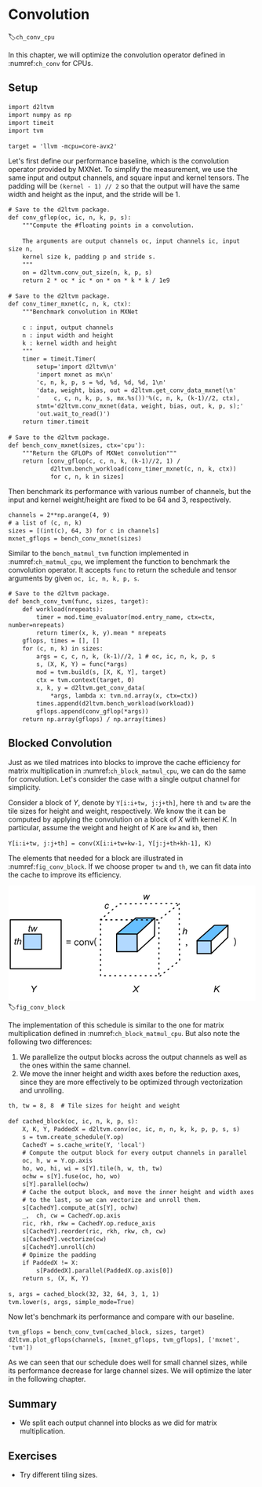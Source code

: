 # Convolution 
:label:`ch_conv_cpu`

In this chapter, we will optimize the convolution operator defined in :numref:`ch_conv` for CPUs.

## Setup

```{.python .input  n=1}
import d2ltvm
import numpy as np
import timeit
import tvm

target = 'llvm -mcpu=core-avx2'
```

Let's first define our performance baseline, which is the convolution operator provided by MXNet. To simplify the measurement, we use the same input and output channels, and square input and kernel tensors. The padding will be `(kernel - 1) // 2` so that the output will have the same width and height as the input, and the stride will be 1.

```{.python .input}
# Save to the d2ltvm package.
def conv_gflop(oc, ic, n, k, p, s):
    """Compute the #floating points in a convolution.
    
    The arguments are output channels oc, input channels ic, input size n, 
    kernel size k, padding p and stride s.
    """
    on = d2ltvm.conv_out_size(n, k, p, s)
    return 2 * oc * ic * on * on * k * k / 1e9

# Save to the d2ltvm package.
def conv_timer_mxnet(c, n, k, ctx):
    """Benchmark convolution in MXNet
    
    c : input, output channels
    n : input width and height
    k : kernel width and height
    """
    timer = timeit.Timer(
        setup='import d2ltvm\n'
        'import mxnet as mx\n'
        'c, n, k, p, s = %d, %d, %d, %d, 1\n'
        'data, weight, bias, out = d2ltvm.get_conv_data_mxnet(\n'
        '    c, c, n, k, p, s, mx.%s())'%(c, n, k, (k-1)//2, ctx),
        stmt='d2ltvm.conv_mxnet(data, weight, bias, out, k, p, s);'
        'out.wait_to_read()')
    return timer.timeit

# Save to the d2ltvm package.
def bench_conv_mxnet(sizes, ctx='cpu'):
    """Return the GFLOPs of MXNet convolution"""
    return [conv_gflop(c, c, n, k, (k-1)//2, 1) / 
            d2ltvm.bench_workload(conv_timer_mxnet(c, n, k, ctx)) 
            for c, n, k in sizes]
```

Then benchmark its performance with various number of channels, but the input and kernel weight/height are fixed to be 64 and 3, respectively.

```{.python .input}
channels = 2**np.arange(4, 9)
# a list of (c, n, k)
sizes = [(int(c), 64, 3) for c in channels]
mxnet_gflops = bench_conv_mxnet(sizes)
```

Similar to the `bench_matmul_tvm` function implemented in :numref:`ch_matmul_cpu`, we implement the function to benchmark the convolution operator. It accepts `func` to return the schedule and tensor arguments by given `oc, ic, n, k, p, s`.

```{.python .input}
# Save to the d2ltvm package.
def bench_conv_tvm(func, sizes, target):
    def workload(nrepeats):
        timer = mod.time_evaluator(mod.entry_name, ctx=ctx, number=nrepeats)
        return timer(x, k, y).mean * nrepeats
    gflops, times = [], []
    for (c, n, k) in sizes:
        args = c, c, n, k, (k-1)//2, 1 # oc, ic, n, k, p, s
        s, (X, K, Y) = func(*args)
        mod = tvm.build(s, [X, K, Y], target)
        ctx = tvm.context(target, 0)        
        x, k, y = d2ltvm.get_conv_data(
            *args, lambda x: tvm.nd.array(x, ctx=ctx))
        times.append(d2ltvm.bench_workload(workload))
        gflops.append(conv_gflop(*args))
    return np.array(gflops) / np.array(times)
```

## Blocked Convolution

Just as we tiled matrices into blocks to improve the cache efficiency for matrix multiplication in :numref:`ch_block_matmul_cpu`, we can do the same for convolution. Let's consider the case with a single output channel for simplicity. 

Consider a block of $Y$, denote by `Y[i:i+tw, j:j+th]`, here `th` and `tw` are the tile sizes for height and weight, respectively. We know the it can be computed by applying the convolution on a block of $X$ with kernel $K$. In particular, assume the weight and height of $K$ are `kw` and `kh`, then

`Y[i:i+tw, j:j+th] = conv(X[i:i+tw+kw-1, Y[j:j+th+kh-1], K)`

The elements that needed for a block are illustrated in :numref:`fig_conv_block`. If we choose proper `tw` and `th`, we can fit data into the cache to improve its efficiency. 

![Compute a block of $Y$ in convolution.](../../img/conv_block.svg)
:label:`fig_conv_block`

The implementation of this schedule is similar to the one for matrix multiplication defined in :numref:`ch_block_matmul_cpu`. But also note the following two differences:

1. We parallelize the output blocks across the output channels as well as the ones within the same channel.
2. We move the inner height and width axes before the reduction axes, since they are more effectively to be optimized through vectorization and unrolling.

```{.python .input}
th, tw = 8, 8  # Tile sizes for height and weight

def cached_block(oc, ic, n, k, p, s):
    X, K, Y, PaddedX = d2ltvm.conv(oc, ic, n, n, k, k, p, p, s, s)
    s = tvm.create_schedule(Y.op)
    CachedY = s.cache_write(Y, 'local')
    # Compute the output block for every output channels in parallel 
    oc, h, w = Y.op.axis  
    ho, wo, hi, wi = s[Y].tile(h, w, th, tw)
    ochw = s[Y].fuse(oc, ho, wo)
    s[Y].parallel(ochw)
    # Cache the output block, and move the inner height and width axes 
    # to the last, so we can vectorize and unroll them.
    s[CachedY].compute_at(s[Y], ochw)      
    _,  ch, cw = CachedY.op.axis
    ric, rkh, rkw = CachedY.op.reduce_axis
    s[CachedY].reorder(ric, rkh, rkw, ch, cw)
    s[CachedY].vectorize(cw)
    s[CachedY].unroll(ch)
    # Opimize the padding
    if PaddedX != X:
        s[PaddedX].parallel(PaddedX.op.axis[0])
    return s, (X, K, Y)

s, args = cached_block(32, 32, 64, 3, 1, 1)
tvm.lower(s, args, simple_mode=True)
```

Now let's benchmark its performance and compare with our baseline.

```{.python .input}
tvm_gflops = bench_conv_tvm(cached_block, sizes, target)
d2ltvm.plot_gflops(channels, [mxnet_gflops, tvm_gflops], ['mxnet', 'tvm'])
```

As we can seen that our schedule does well for small channel sizes, while its performance decrease for large channel sizes. We will optimize the later in the following chapter. 

## Summary

- We split each output channel into blocks as we did for matrix multiplication. 

## Exercises

- Try different tiling sizes.

